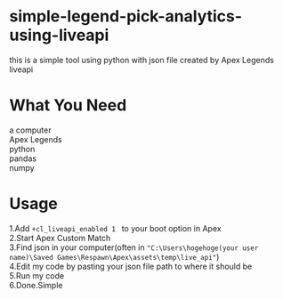 # simple-legend-pick-analytics-using-liveapi
this is a simple tool using python with json file created by Apex Legends liveapi 

# What You Need
a computer  
Apex Legends  
python  
pandas  
numpy  

# Usage

1.Add `+cl_liveapi_enabled 1 ` to your boot option in Apex  
2.Start Apex Custom Match  
3.Find json in your computer(often in `"C:\Users\hogehoge(your user name)\Saved Games\Respawn\Apex\assets\temp\live_api"`)  
4.Edit my code by pasting your json file path to where it should be  
5.Run my code  
6.Done.Simple  
